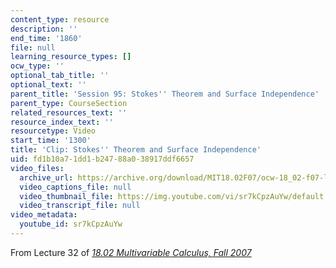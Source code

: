 ```yaml
---
content_type: resource
description: ''
end_time: '1860'
file: null
learning_resource_types: []
ocw_type: ''
optional_tab_title: ''
optional_text: ''
parent_title: 'Session 95: Stokes'' Theorem and Surface Independence'
parent_type: CourseSection
related_resources_text: ''
resource_index_text: ''
resourcetype: Video
start_time: '1300'
title: 'Clip: Stokes'' Theorem and Surface Independence'
uid: fd1b10a7-1dd1-b247-88a0-38917ddf6657
video_files:
  archive_url: https://archive.org/download/MIT18.02F07/ocw-18_02-f07-lec32_300k.mp4
  video_captions_file: null
  video_thumbnail_file: https://img.youtube.com/vi/sr7kCpzAuYw/default.jpg
  video_transcript_file: null
video_metadata:
  youtube_id: sr7kCpzAuYw
---
```


From Lecture 32 of [_18.02 Multivariable Calculus, Fall 2007_](/courses/18-02-multivariable-calculus-fall-2007/video_galleries/video-lectures)



